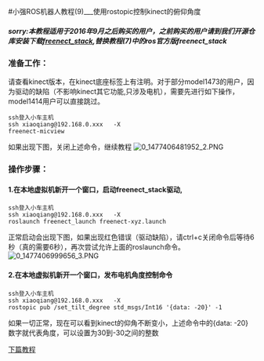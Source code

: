 #小强ROS机器人教程(9)___使用rostopic控制kinect的俯仰角度<br>
##### sorry:本教程适用于2016年9月之后购买的用户，之前购买的用户请到我们开源仓库安装下载[freenect_stack](https://github.com/BlueWhaleRobot/freenect_stack),替换教程(7)中的ros官方版freenect_stack
###  准备工作：
请查看kinect版本，在kinect底座标签上有注明。对于部分model1473的用户，因为驱动的缺陷（不影响kinect其它功能,只涉及电机），需要先进行如下操作，model1414用户可以直接跳过。
```
ssh登入小车主机
ssh xiaoqiang@192.168.0.xxx   -X
freenect-micview 
```
如果出现下图，关闭上述命令，继续教程
![0_1477406481952_2.PNG](/uploads/files/1477406500450-2.png)

###  操作步骤：
####   1.在本地虚拟机新开一个窗口，启动freenect_stack驱动,
```
ssh登入小车主机
ssh xiaoqiang@192.168.0.xxx   -X
roslaunch freenect_launch freenect-xyz.launch
```
正常启动会出现下图，如果出现红色错误（驱动缺陷），请ctrl+c关闭命令后等待6秒（真的需要6秒），再次尝试允许上面的roslaunch命令。
![0_1477406999656_3.PNG](/uploads/files/1477407019277-3.png) 
####   2.在本地虚拟机新开一个窗口，发布电机角度控制命令
```
ssh登入小车主机
ssh xiaoqiang@192.168.0.xxx   -X
rostopic pub /set_tilt_degree std_msgs/Int16 '{data: -20}' -1
```
如果一切正常，现在可以看到kinect的仰角不断变小，上述命令中的{data: -20}数字就代表角度，可以设置为30到-30之间的整数

[下篇教程](http://community.bwbot.org/topic/115/%E5%B0%8F%E5%BC%BAros%E6%9C%BA%E5%99%A8%E4%BA%BA%E6%95%99%E7%A8%8B-10-___%E4%BD%BF%E7%94%A8kinect%E8%BF%9B%E8%A1%8C%E8%87%AA%E4%B8%BB%E7%A7%BB%E5%8A%A8%E9%81%BF%E9%9A%9C)